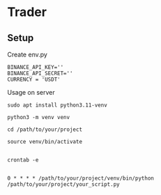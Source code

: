 # Trader

## Setup

Create env.py

```
BINANCE_API_KEY=''
BINANCE_API_SECRET=''
CURRENCY = 'USDT'

```

Usage on server

```
sudo apt install python3.11-venv

python3 -m venv venv

cd /path/to/your/project

source venv/bin/activate


crontab -e


0 * * * * /path/to/your/project/venv/bin/python /path/to/your/project/your_script.py

```
